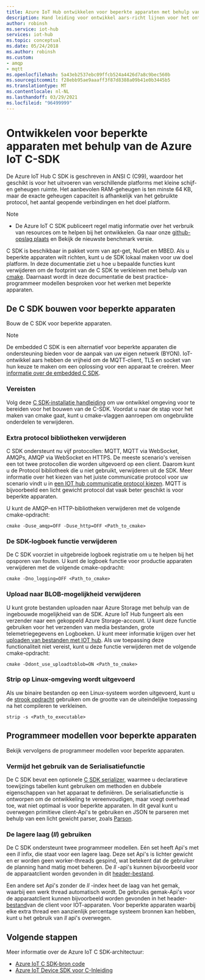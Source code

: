 ```yaml
---
title: Azure IoT Hub ontwikkelen voor beperkte apparaten met behulp van IoT Hub C SDK
description: Hand leiding voor ontwikkel aars-richt lijnen voor het ontwikkelen met Azure IoT Sdk's voor beperkte apparaten.
author: robinsh
ms.service: iot-hub
services: iot-hub
ms.topic: conceptual
ms.date: 05/24/2018
ms.author: robinsh
ms.custom:
- amqp
- mqtt
ms.openlocfilehash: 5a43eb2537ebc09ffcb524a4426d7a8c9bec560b
ms.sourcegitcommit: f28ebb95ae9aaaff3f87d8388a09b41e0b3445b5
ms.translationtype: MT
ms.contentlocale: nl-NL
ms.lasthandoff: 03/29/2021
ms.locfileid: "96499999"
---
```

# <a name="develop-for-constrained-devices-using-azure-iot-c-sdk"></a>Ontwikkelen voor beperkte apparaten met behulp van de Azure IoT C-SDK

De Azure IoT Hub C SDK is geschreven in ANSI C (C99), waardoor het geschikt is voor het uitvoeren van verschillende platforms met kleine schijf-en geheugen ruimte. Het aanbevolen RAM-geheugen is ten minste 64 KB, maar de exacte geheugen capaciteit is afhankelijk van het gebruikte protocol, het aantal geopende verbindingen en het doel platform.
> [!NOTE]
> * De Azure IoT C SDK publiceert regel matig informatie over het verbruik van resources om te helpen bij het ontwikkelen.  Ga naar onze [github-opslag plaats](https://github.com/Azure/azure-iot-sdk-c/blob/master/doc/c_sdk_resource_information.md) en Bekijk de nieuwste benchmark versie.
>

C SDK is beschikbaar in pakket vorm van apt-get, NuGet en MBED. Als u beperkte apparaten wilt richten, kunt u de SDK lokaal maken voor uw doel platform. In deze documentatie ziet u hoe u bepaalde functies kunt verwijderen om de footprint van de C SDK te verkleinen met behulp van [cmake](https://cmake.org/). Daarnaast wordt in deze documentatie de best practice-programmeer modellen besproken voor het werken met beperkte apparaten.

## <a name="building-the-c-sdk-for-constrained-devices"></a>De C SDK bouwen voor beperkte apparaten

Bouw de C SDK voor beperkte apparaten.

> [!NOTE]
> De embedded C SDK is een alternatief voor beperkte apparaten die ondersteuning bieden voor de aanpak van uw eigen netwerk (BYON). IoT-ontwikkel aars hebben de vrijheid om de MQTT-client, TLS en socket van hun keuze te maken om een oplossing voor een apparaat te creëren. Meer [informatie over de embedded C SDK](https://github.com/Azure/azure-sdk-for-c/tree/master/sdk/docs/iot).

### <a name="prerequisites"></a>Vereisten

Volg deze [C SDK-installatie handleiding](https://github.com/Azure/azure-iot-sdk-c/blob/master/doc/devbox_setup.md) om uw ontwikkel omgeving voor te bereiden voor het bouwen van de C-SDK. Voordat u naar de stap voor het maken van cmake gaat, kunt u cmake-vlaggen aanroepen om ongebruikte onderdelen te verwijderen.

### <a name="remove-additional-protocol-libraries"></a>Extra protocol bibliotheken verwijderen

C SDK ondersteunt nu vijf protocollen: MQTT, MQTT via WebSocket, AMQPs, AMQP via WebSocket en HTTPS. De meeste scenario's vereisen een tot twee protocollen die worden uitgevoerd op een client. Daarom kunt u de Protocol bibliotheek die u niet gebruikt, verwijderen uit de SDK. Meer informatie over het kiezen van het juiste communicatie protocol voor uw scenario vindt u in [een IOT hub communicatie protocol kiezen](iot-hub-devguide-protocols.md). MQTT is bijvoorbeeld een licht gewicht protocol dat vaak beter geschikt is voor beperkte apparaten.

U kunt de AMQP-en HTTP-bibliotheken verwijderen met de volgende cmake-opdracht:

```
cmake -Duse_amqp=OFF -Duse_http=OFF <Path_to_cmake>
```

### <a name="remove-sdk-logging-capability"></a>De SDK-logboek functie verwijderen

De C SDK voorziet in uitgebreide logboek registratie om u te helpen bij het opsporen van fouten. U kunt de logboek functie voor productie apparaten verwijderen met de volgende cmake-opdracht:

```
cmake -Dno_logging=OFF <Path_to_cmake>
```

### <a name="remove-upload-to-blob-capability"></a>Upload naar BLOB-mogelijkheid verwijderen

U kunt grote bestanden uploaden naar Azure Storage met behulp van de ingebouwde mogelijkheid van de SDK. Azure IoT Hub fungeert als een verzender naar een gekoppeld Azure Storage-account. U kunt deze functie gebruiken voor het verzenden van media bestanden, grote telemetriegegevens en Logboeken. U kunt meer informatie krijgen over het [uploaden van bestanden met IOT hub](iot-hub-devguide-file-upload.md). Als uw toepassing deze functionaliteit niet vereist, kunt u deze functie verwijderen met de volgende cmake-opdracht:

```
cmake -Ddont_use_uploadtoblob=ON <Path_to_cmake>
```

### <a name="running-strip-on-linux-environment"></a>Strip op Linux-omgeving wordt uitgevoerd

Als uw binaire bestanden op een Linux-systeem worden uitgevoerd, kunt u de [strook opdracht](https://en.wikipedia.org/wiki/Strip_(Unix)) gebruiken om de grootte van de uiteindelijke toepassing na het compileren te verkleinen.

```
strip -s <Path_to_executable>
```

## <a name="programming-models-for-constrained-devices"></a>Programmeer modellen voor beperkte apparaten

Bekijk vervolgens de programmeer modellen voor beperkte apparaten.

### <a name="avoid-using-the-serializer"></a>Vermijd het gebruik van de Serialisatiefunctie

De C SDK bevat een optionele [C SDK serializer](https://github.com/Azure/azure-iot-sdk-c/tree/master/serializer), waarmee u declaratieve toewijzings tabellen kunt gebruiken om methoden en dubbele eigenschappen van het apparaat te definiëren. De serialisatiefunctie is ontworpen om de ontwikkeling te vereenvoudigen, maar voegt overhead toe, wat niet optimaal is voor beperkte apparaten. In dit geval kunt u overwegen primitieve client-Api's te gebruiken en JSON te parseren met behulp van een licht gewicht parser, zoals [Parson](https://github.com/kgabis/parson).

### <a name="use-the-lower-layer-_ll_"></a>De lagere laag (_ll_) gebruiken

De C SDK ondersteunt twee programmeer modellen. Eén set heeft Api's met een _ll_ infix, die staat voor een lagere laag. Deze set Api's is lichter gewicht en er worden geen worker-threads gespind, wat betekent dat de gebruiker de planning hand matig moet beheren. De _ll_ -api's kunnen bijvoorbeeld voor de apparaatclient worden gevonden in dit [header-bestand](https://github.com/Azure/azure-iot-sdk-c/blob/master/iothub_client/inc/iothub_device_client_ll.h). 

Een andere set Api's zonder de _ll_ -index heet de laag van het gemak, waarbij een werk thread automatisch wordt. De gebruiks gemak-Api's voor de apparaatclient kunnen bijvoorbeeld worden gevonden in het header- [bestand](https://github.com/Azure/azure-iot-sdk-c/blob/master/iothub_client/inc/iothub_device_client.h)van de client voor IOT-apparaten. Voor beperkte apparaten waarbij elke extra thread een aanzienlijk percentage systeem bronnen kan hebben, kunt u het gebruik van _ll_ api's overwegen.

## <a name="next-steps"></a>Volgende stappen

Meer informatie over de Azure IoT C SDK-architectuur:
-    [Azure IoT C SDK-bron code](https://github.com/Azure/azure-iot-sdk-c/)
-    [Azure IoT Device SDK voor C-Inleiding](iot-hub-device-sdk-c-intro.md)
